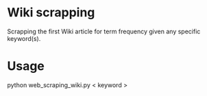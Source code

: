 # Wiki scrapping

Scrapping the first Wiki article for term frequency given any specific keyword(s). 

# Usage

python web_scraping_wiki.py < keyword > 
